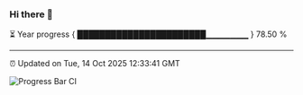 ### Hi there 👋

⏳ Year progress { ███████████████████████▁▁▁▁▁▁▁ } 78.50 %

---

⏰ Updated on Tue, 14 Oct 2025 12:33:41 GMT

![Progress Bar CI](https://github.com/liununu/liununu/workflows/Progress%20Bar%20CI/badge.svg)
